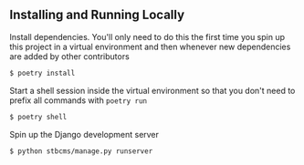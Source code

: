 ## Installing and Running Locally

Install dependencies. You'll only need to do this the first time you spin up this project in a virtual environment and then whenever new dependencies are added by other contributors
```bash
$ poetry install
```

Start a shell session inside the virtual environment so that you don't need to prefix all commands with `poetry run`
```bash
$ poetry shell
```

Spin up the Django development server
```bash
$ python stbcms/manage.py runserver
```

